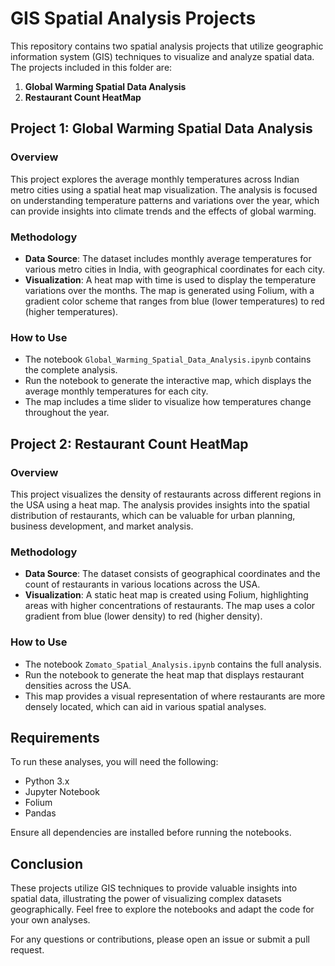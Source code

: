# GIS Spatial Analysis Projects

This repository contains two spatial analysis projects that utilize geographic information system (GIS) techniques to visualize and analyze spatial data. The projects included in this folder are:

1. **Global Warming Spatial Data Analysis**
2. **Restaurant Count HeatMap**

## Project 1: Global Warming Spatial Data Analysis

### Overview

This project explores the average monthly temperatures across Indian metro cities using a spatial heat map visualization. The analysis is focused on understanding temperature patterns and variations over the year, which can provide insights into climate trends and the effects of global warming.

### Methodology

- **Data Source**: The dataset includes monthly average temperatures for various metro cities in India, with geographical coordinates for each city.
- **Visualization**: A heat map with time is used to display the temperature variations over the months. The map is generated using Folium, with a gradient color scheme that ranges from blue (lower temperatures) to red (higher temperatures).

### How to Use

- The notebook `Global_Warming_Spatial_Data_Analysis.ipynb` contains the complete analysis.
- Run the notebook to generate the interactive map, which displays the average monthly temperatures for each city.
- The map includes a time slider to visualize how temperatures change throughout the year.

## Project 2: Restaurant Count HeatMap

### Overview

This project visualizes the density of restaurants across different regions in the USA using a heat map. The analysis provides insights into the spatial distribution of restaurants, which can be valuable for urban planning, business development, and market analysis.

### Methodology

- **Data Source**: The dataset consists of geographical coordinates and the count of restaurants in various locations across the USA.
- **Visualization**: A static heat map is created using Folium, highlighting areas with higher concentrations of restaurants. The map uses a color gradient from blue (lower density) to red (higher density).

### How to Use

- The notebook `Zomato_Spatial_Analysis.ipynb` contains the full analysis.
- Run the notebook to generate the heat map that displays restaurant densities across the USA.
- This map provides a visual representation of where restaurants are more densely located, which can aid in various spatial analyses.

## Requirements

To run these analyses, you will need the following:

- Python 3.x
- Jupyter Notebook
- Folium
- Pandas

Ensure all dependencies are installed before running the notebooks.

## Conclusion

These projects utilize GIS techniques to provide valuable insights into spatial data, illustrating the power of visualizing complex datasets geographically. Feel free to explore the notebooks and adapt the code for your own analyses.

For any questions or contributions, please open an issue or submit a pull request.


